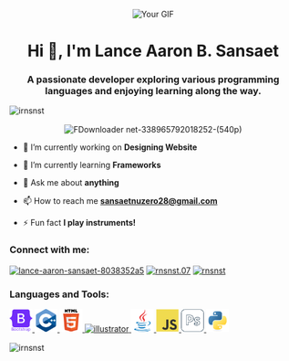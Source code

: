 <p align="center">
  <img src="https://i.pinimg.com/originals/d1/f5/65/d1f565bf7ce60d45b9e4bb74765500b4.gif" alt="Your GIF" />
</p>


<h1 align="center">Hi 👋, I'm Lance Aaron B. Sansaet</h1>
<h3 align="center">A passionate developer exploring various programming languages and enjoying learning along the way.</h3>

<p align="left"> <img src="https://komarev.com/ghpvc/?username=irnsnst&label=Profile%20views&color=0e75b6&style=flat" alt="irnsnst" /> </p>

<p align="center">
  <img src="https://github.com/irnsnst/SANSAET-AWD-FEUTECH/assets/154045959/b0fdc7bf-9b95-431c-b39d-078bdba5ba10" alt="FDownloader net-338965792018252-(540p)" align="center" />
</p>


- 🔭 I’m currently working on **Designing Website**

- 🌱 I’m currently learning **Frameworks**

- 💬 Ask me about **anything**

- 📫 How to reach me **sansaetnuzero28@gmail.com**

- ⚡ Fun fact **I play instruments!**

<h3 align="left">Connect with me:</h3>
<p align="left">
<a href="https://linkedin.com/in/lance-aaron-sansaet-8038352a5" target="blank"><img align="center" src="https://raw.githubusercontent.com/rahuldkjain/github-profile-readme-generator/master/src/images/icons/Social/linked-in-alt.svg" alt="lance-aaron-sansaet-8038352a5" height="30" width="40" /></a>
<a href="https://fb.com/rnsnst.07" target="blank"><img align="center" src="https://raw.githubusercontent.com/rahuldkjain/github-profile-readme-generator/master/src/images/icons/Social/facebook.svg" alt="rnsnst.07" height="30" width="40" /></a>
<a href="https://instagram.com/rnsnst" target="blank"><img align="center" src="https://raw.githubusercontent.com/rahuldkjain/github-profile-readme-generator/master/src/images/icons/Social/instagram.svg" alt="rnsnst" height="30" width="40" /></a>
</p>

<h3 align="left">Languages and Tools:</h3>
<p align="left"> <a href="https://getbootstrap.com" target="_blank" rel="noreferrer"> <img src="https://raw.githubusercontent.com/devicons/devicon/master/icons/bootstrap/bootstrap-plain-wordmark.svg" alt="bootstrap" width="40" height="40"/> </a> <a href="https://www.w3schools.com/cpp/" target="_blank" rel="noreferrer"> <img src="https://raw.githubusercontent.com/devicons/devicon/master/icons/cplusplus/cplusplus-original.svg" alt="cplusplus" width="40" height="40"/> </a> <a href="https://www.w3.org/html/" target="_blank" rel="noreferrer"> <img src="https://raw.githubusercontent.com/devicons/devicon/master/icons/html5/html5-original-wordmark.svg" alt="html5" width="40" height="40"/> </a> <a href="https://www.adobe.com/in/products/illustrator.html" target="_blank" rel="noreferrer"> <img src="https://www.vectorlogo.zone/logos/adobe_illustrator/adobe_illustrator-icon.svg" alt="illustrator" width="40" height="40"/> </a> <a href="https://www.java.com" target="_blank" rel="noreferrer"> <img src="https://raw.githubusercontent.com/devicons/devicon/master/icons/java/java-original.svg" alt="java" width="40" height="40"/> </a> <a href="https://developer.mozilla.org/en-US/docs/Web/JavaScript" target="_blank" rel="noreferrer"> <img src="https://raw.githubusercontent.com/devicons/devicon/master/icons/javascript/javascript-original.svg" alt="javascript" width="40" height="40"/> </a> <a href="https://www.photoshop.com/en" target="_blank" rel="noreferrer"> <img src="https://raw.githubusercontent.com/devicons/devicon/master/icons/photoshop/photoshop-line.svg" alt="photoshop" width="40" height="40"/> </a> <a href="https://www.python.org" target="_blank" rel="noreferrer"> <img src="https://raw.githubusercontent.com/devicons/devicon/master/icons/python/python-original.svg" alt="python" width="40" height="40"/> </a> </p>

<p><img align="center" src="https://github-readme-stats.vercel.app/api/top-langs?username=irnsnst&show_icons=true&locale=en&layout=compact" alt="irnsnst" /></p>
